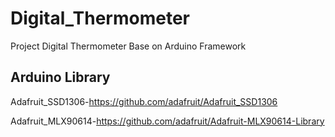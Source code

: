 # Digital_Thermometer
Project Digital Thermometer Base on Arduino Framework

## Arduino Library
Adafruit_SSD1306-https://github.com/adafruit/Adafruit_SSD1306

Adafruit_MLX90614-https://github.com/adafruit/Adafruit-MLX90614-Library
